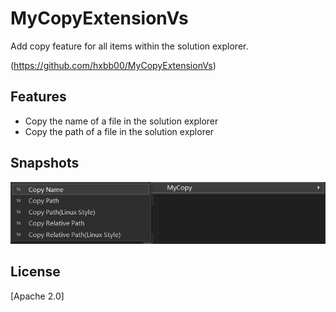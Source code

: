 # MyCopyExtensionVs

Add copy feature for all items within the solution explorer.

(https://github.com/hxbb00/MyCopyExtensionVs)

## Features

- Copy the name of a file in the solution explorer
- Copy the path of a file in the solution explorer

## Snapshots

![Snapshot](https://github.com/hxbb00/MyCopyExtensionVs/raw/main/Images/MyCopyExtensionVs.png)  

## License

[Apache 2.0]

